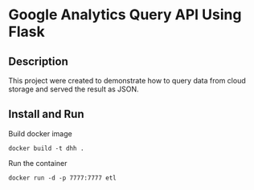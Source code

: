 # Google Analytics Query API Using Flask

## Description
This project were created to demonstrate how to query data from cloud storage and served the result as JSON.

## Install and Run
Build docker image
```shell
docker build -t dhh .
```
Run the container
```shell
docker run -d -p 7777:7777 etl
```
